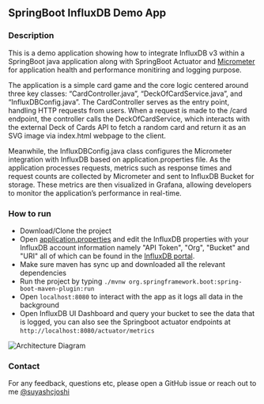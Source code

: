 ## SpringBoot InfluxDB Demo App

### Description

This is a demo application showing how to integrate InfluxDB v3 within a SpringBoot java application along with SpringBoot Actuator and [Micrometer](https://docs.micrometer.io/micrometer/reference/implementations/influx.html) for application health and performance monitiring and logging purpose.

The application is a simple card game and the core logic centered around three key classes: “CardController.java”, “DeckOfCardService.java”, and “InfluxDBConfig.java”. The CardController serves as the entry point, handling HTTP requests from users. When a request is made to the /card endpoint, the controller calls the DeckOfCardService, which interacts with the external Deck of Cards API to fetch a random card and return it as an SVG image via index.html webpage to the client.

Meanwhile, the InfluxDBConfig.java class configures the Micrometer integration with InfluxDB based on application.properties file. As the application processes requests, metrics such as response times and request counts are collected by Micrometer and sent to InfluxDB Bucket for storage. These metrics are then visualized in Grafana, allowing developers to monitor the application’s performance in real-time.

### How to run

- Download/Clone the project
- Open [application.properties](https://github.com/suyashcjoshi/springboot-influxdb-app/blob/main/src/main/resources/application.properties) and edit the InfluxDB properties with your InfluxDB account information namely "API Token", "Org", "Bucket" and "URI" all of which can be found in the [InfluxDB portal](https://www.influxdata.com).
- Make sure maven has sync up and downloaded all the relevant dependencies
- Run the project by typing `./mvnw org.springframework.boot:spring-boot-maven-plugin:run`
- Open `localhost:8080` to interact with the app as it logs all data in the background
- Open InfluxDB UI Dashboard and query your bucket to see the data that is logged, you can also see the Springboot actuator endpoints at `http://localhost:8080/actuator/metrics`

![Architecture Diagram](https://github.com/suyashcjoshi/springboot-influxdb-app/blob/main/src/main/resources/static/PickACard.png)

### Contact

For any feedback, questions etc, please open a GitHub issue or reach out to me [@suyashcjoshi](https://x.com/suyashcjoshi)

